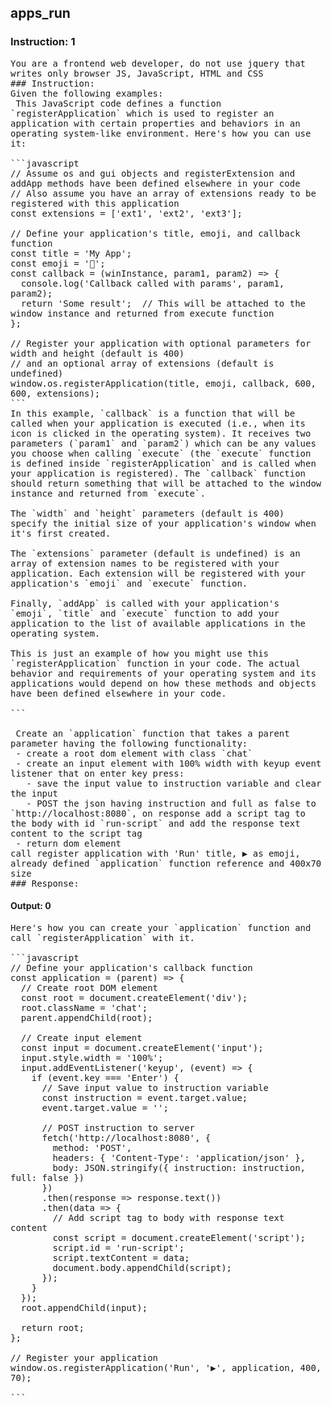 ## apps_run
### Instruction: 1
<pre style='text-wrap: wrap'>You are a frontend web developer, do not use jquery that writes only browser JS, JavaScript, HTML and CSS
### Instruction:
Given the following examples:
 This JavaScript code defines a function `registerApplication` which is used to register an application with certain properties and behaviors in an operating system-like environment. Here's how you can use it:

```javascript
// Assume os and gui objects and registerExtension and addApp methods have been defined elsewhere in your code
// Also assume you have an array of extensions ready to be registered with this application
const extensions = ['ext1', 'ext2', 'ext3']; 

// Define your application's title, emoji, and callback function
const title = 'My App';
const emoji = '🚀';
const callback = (winInstance, param1, param2) => {
  console.log('Callback called with params', param1, param2);
  return 'Some result';  // This will be attached to the window instance and returned from execute function
};

// Register your application with optional parameters for width and height (default is 400)
// and an optional array of extensions (default is undefined)
window.os.registerApplication(title, emoji, callback, 600, 600, extensions); 
```
In this example, `callback` is a function that will be called when your application is executed (i.e., when its icon is clicked in the operating system). It receives two parameters (`param1` and `param2`) which can be any values you choose when calling `execute` (the `execute` function is defined inside `registerApplication` and is called when your application is registered). The `callback` function should return something that will be attached to the window instance and returned from `execute`. 

The `width` and `height` parameters (default is 400) specify the initial size of your application's window when it's first created. 

The `extensions` parameter (default is undefined) is an array of extension names to be registered with your application. Each extension will be registered with your application's `emoji` and `execute` function. 

Finally, `addApp` is called with your application's `emoji`, `title` and `execute` function to add your application to the list of available applications in the operating system. 

This is just an example of how you might use this `registerApplication` function in your code. The actual behavior and requirements of your operating system and its applications would depend on how these methods and objects have been defined elsewhere in your code.

```

 Create an `application` function that takes a parent parameter having the following functionality:
 - create a root dom element with class `chat`
 - create an input element with 100% width with keyup event listener that on enter key press:
   - save the input value to instruction variable and clear the input
   - POST the json having instruction and full as false to `http://localhost:8080`, on response add a script tag to the body with id `run-script` and add the response text content to the script tag
 - return dom element
call register application with 'Run' title, ▶️ as emoji, already defined `application` function reference and 400x70 size 
### Response:
</pre>
#### Output: 0
<pre style='text-wrap: wrap'>Here's how you can create your `application` function and call `registerApplication` with it. 

```javascript
// Define your application's callback function
const application = (parent) => {
  // Create root DOM element
  const root = document.createElement('div');
  root.className = 'chat';
  parent.appendChild(root);
  
  // Create input element
  const input = document.createElement('input');
  input.style.width = '100%';
  input.addEventListener('keyup', (event) => {
    if (event.key === 'Enter') {
      // Save input value to instruction variable
      const instruction = event.target.value;
      event.target.value = '';
      
      // POST instruction to server
      fetch('http://localhost:8080', {
        method: 'POST',
        headers: { 'Content-Type': 'application/json' },
        body: JSON.stringify({ instruction: instruction, full: false })
      })
      .then(response => response.text())
      .then(data => {
        // Add script tag to body with response text content
        const script = document.createElement('script');
        script.id = 'run-script';
        script.textContent = data;
        document.body.appendChild(script);
      });
    }
  });
  root.appendChild(input);
  
  return root;
};

// Register your application
window.os.registerApplication('Run', '▶️', application, 400, 70); 

```</pre>
